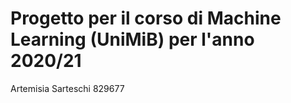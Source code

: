 # Progetto per il corso di Machine Learning (UniMiB) per l'anno 2020/21

Artemisia Sarteschi 829677
